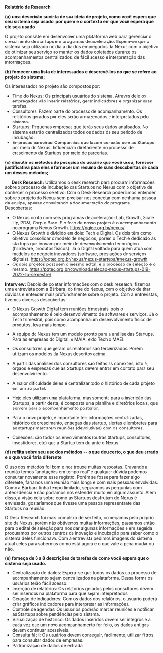 ﻿**Relatório de Research**

**(a) uma descrição sucinta de sua ideia de projeto, como você espera que seu sistema seja usado, por quem e o contexto em que você espera que ele seja usado**

O projeto consiste em desenvolver uma plataforma web para gerenciar o crescimento de startups em programas de aceleração. Espera-se que o sistema seja utilizado no dia a dia dos empregados da Nexus com o objetivo de otimizar seu serviço ao manter os dados coletados durante os acompanhamentos centralizados, de fácil acesso e interpretação das informações.

**(b) fornecer uma lista de interessados ​​e descrevê-los no que se refere ao projeto do sistema;**

Os interessados no projeto são compostos por:

- Time do Nexus: Os principais usuários do sistema. Através dele os empregados vão inserir relatórios, gerar indicadores e organizar suas tarefas.
- Consultores: Fazem parte do processo de acompanhamento. Os relatórios gerados por eles serão armazenados e interpretados pelo sistema.
- Startups: Pequenas empresas que terão seus dados analisados. No sistema estarão centralizados todos os dados de seu período de incubação. 
- Empresas parceiras: Companhias que fazem conexão com as Startups por meio do Nexus. Influenciam diretamente no processo de crescimento da Startups por meio de parcerias.

**(c) discutir os métodos de pesquisa do usuário que você usou, fornecer justificativa para eles e fornecer um resumo de suas descobertas de cada um desses métodos;**

`	`**Desk Research:** Utilizamos o desk research para procurar informações sobre o processo de incubação das Startups no Nexus com o objetivo de conhecer o processo seletivo. Com o Desk Research poderíamos entender sobre o projeto do Nexus sem precisar nos conectar com nenhuma pessoa da equipe, apenas consultando a documentação do programa. Descobertas:

- O Nexus conta com seis programas de aceleração: Lab, Growth, Scale Up, PD&I, Corp e Base. E o foco de nosso projeto é o acompanhamento no programa Nexus Growth. https://pqtec.org.br/nexus/
- O Nexus Growth é dividido em dois: Tech e Digital. Os dois têm como objetivo consolidar o modelo de negócios, porém o Tech é dedicado às startups que inovam por meio de desenvolvimento tecnológico (hardware, produtos físicos). Já o Digital voltado para quem atua com modelos de negócio inovadores (software, prestações de serviços digitais). <https://pqtec.org.br/nexus/nexus-startups/#nexus-growth>
- Os dois projetos possuem o mesmo edital, e o processo de seleção é o mesmo. <https://pqtec.org.br/download/selecao-nexus-startups-019-2022-1o-semestre/>

**Interview:** Depois de coletar informações com o desk research, fizemos uma entrevista com a Bárbara, do time do Nexus, com o objetivo de tirar dúvidas e entender mais profundamente sobre o projeto. Com a entrevistas, tivemos diversas descobertas:

- O Nexus Growth Digital tem reuniões bimestrais, pois o acompanhamento é pelo desenvolvimento de softwares e serviços. Já o Tech trimestral, pois como acompanha um desenvolvimento físico de produtos, leva mais tempo.
- A equipe do Nexus tem um modelo pronto para a análise das Startups. Para as empresas do Digital, o MAIA, e do Tech o MAEI.


- Os consultores que geram os relatórios são terceirizados. Porém utilizam os modelos da Nexus descritos acima.
- A partir das análises dos consultores são feitas as conexões, isto é, órgãos e empresas que as Startups devem entrar em contato para seu desenvolvimento.
- A maior dificuldade deles é centralizar todo o histórico de cada projeto em um só portal.
- Hoje eles utilizam uma plataforma, mas somente para a inscrição das Startups, a partir desta, é composta uma planilha e diretórios locais, que servem para o acompanhamento posterior.

- Para o novo projeto, é importante ter: informações centralizadas, histórico de crescimento, entregas das startup, alertas e lembretes para as startups marcarem reuniões (devolutivas) com os consultores.
- Conexões: são todos os envolvimentos (outras Startups, consultores, investidores, etc) que a Startup tem durante o Nexus.

**(d) reflita sobre seu uso dos métodos -- o que deu certo, o que deu errado e o que você faria diferente**

O uso dos métodos foi bom e nos trouxe muitas respostas. Gravando a reunião temos “anotações em tempo real” e qualquer dúvida podemos consultar novamente esse registro. Porém se fosse para fazer algo diferente, faríamos uma reunião mais longa e com mais pessoas envolvidas. Como a Bárbara tinha tempo limitado, separamos as perguntas com antecedência e não podíamos nos estender muito em algum assunto. Além disso, a visão dela sobre como as Startups desfrutam do Nexus é enviesada, gostaríamos que tivesse uma pessoa representante das Startups na reunião. 

O Desk Research foi mais complexo de ser feito, começamos pelo próprio site da Nexus, porém não obtivemos muitas informações, passamos então para o edital de seleção para nos dar algumas informações e em seguida procuramos por outros centros de inovação e incubação para saber como o sistema deles funcionava. Com a entrevista pedimos imagens do sistema atual deles para sabermos como está agora e o que vale a pena mudar ou não.

**(e) forneça de 6 a 8 descrições de tarefas de como você espera que o sistema seja usado.**

- Centralização de dados: Espera-se que todos os dados do processo de acompanhamento sejam centralizados na plataforma. Dessa forma os usuários terão fácil acesso.
- Inserção de relatórios: Os relatórios gerados pelos consultores devem ser inseridos na plataforma para que sejam interpretados.
- Geração de indicadores: Com os dados dos relatórios, o usuário poderá criar gráficos indicadores para interpretar as informações.
- Controle de agendas: Os usuários poderão marcar reuniões e notificar as Startups sobre pendências pelo sistema.
- Visualização de histórico: Os dados inseridos devem ser íntegros e a cada vez que um novo acompanhamento for feito, os dados antigos devem continuar acessíveis.
- Consulta fácil: Os usuários devem conseguir, facilmente, utilizar filtros para consultar dados de empresas.
- Padronização de dados de entrada
